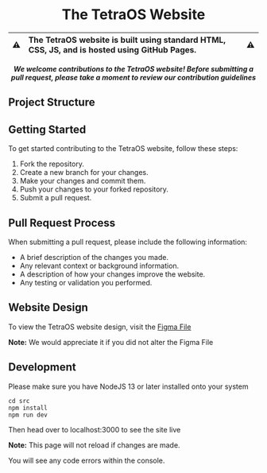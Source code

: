 <div align="center">
  
# The TetraOS Website

| :warning: | **The TetraOS website is built using standard HTML, CSS, JS, and is hosted using GitHub Pages.** <br> | :warning: |
| --------- | :--------------------------------------------------------------------------------------------------- | --------------------------------------------------------------------------------------------------------------------- |

***We welcome contributions to the TetraOS website! Before submitting a pull request, please take a moment to review our contribution guidelines***
</div>

## Project Structure 



## Getting Started

To get started contributing to the TetraOS website, follow these steps:

  1. Fork the repository.
  2. Create a new branch for your changes.
  3. Make your changes and commit them.
  4. Push your changes to your forked repository.
  5. Submit a pull request.

## Pull Request Process

When submitting a pull request, please include the following information:

  - A brief description of the changes you made.
  - Any relevant context or background information.
  - A description of how your changes improve the website.
  - Any testing or validation you performed.

## Website Design

To view the TetraOS website design, visit the [Figma File](https://www.figma.com/file/1SsYTgOSnfoMm7mx6PVJbe/Website?type=design&node-id=0%3A1&mode=design&t=MYUiqFjrXAeqxPhU-1)

**Note:** We would appreciate it if you did not alter the Figma File


## Development

Please make sure you have NodeJS 13 or later installed onto your system

```
cd src
npm install
npm run dev
```
Then head over to localhost:3000 to see the site live

**Note:** This page will not reload if changes are made.

You will see any code errors within the console.
